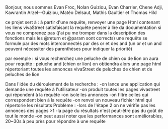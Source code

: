 Bonjour, 
nous sommes 
    Evan Froc, Nolan Guiziou, 
    Evan Charrier, Chene Adji, 
    Kawrantin Arzel--Guiziou, 
    Matéo Delsaut, Mathis Gaultier 
    et Thomas Hild

ce projet sert à : à partir d'une requête, 
                   renvoyer une page Html contenant les liens vivaStreet satisfaisant la requête
penser à lire da documentation si vous ne comprenez pas (j'ai pu me tromper dans la description des fonctions mais les 
                                                        @return et @param sont corrects)
une requête se formule par des mots interconnectés par des or et des and 
                    (un or et un and peuvent nécessiter des parenthèses pour indiquer la priorité)

par exemple : si vous recherchez une peluche de chien ou de lion on aura pour requête :
              peluche and (chien or lion)
              on obtiendra alors une page html répertoriant
              toutes les annonces vivaStreet de peluches de chien et de peluches de lion

Dans l'idée du déroulement de la recherche : -on lance une application qui demande une requête à l'utilisateur
                                             -on produit toutes les pages vivastreet qui répondent à la requête
                                             -on isole les annonces
                                             -on filtre celles qui correspondent bien à la requête
                                             -on renvoi un nouveau fichier html qui répertorie les résultats
Problème : -lors de l'étape 2 on ne vérifie pas les annonces des pages >1
           -la page du résultats n'est peut-être pas du goût de tout le monde
           -on peut aussi noter que les performances sont améliorables, 20~30s à peu près pour répondre à une requête